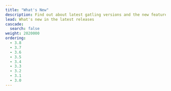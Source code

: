 ```yaml
---
title: "What's New"
description: Find out about latest gatling versions and the new features.
lead: What's new in the latest releases
cascade:
  search: false
weight: 2020000
ordering:
  - 3.8
  - 3.7
  - 3.6
  - 3.5
  - 3.4
  - 3.3
  - 3.2
  - 3.1
  - 3.0
---
```


